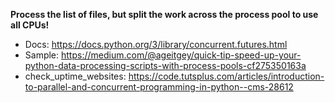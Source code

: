 **Process the list of files, but split the work across the process pool to use all CPUs!**

- Docs: https://docs.python.org/3/library/concurrent.futures.html
- Sample: https://medium.com/@ageitgey/quick-tip-speed-up-your-python-data-processing-scripts-with-process-pools-cf275350163a
- check_uptime_websites: https://code.tutsplus.com/articles/introduction-to-parallel-and-concurrent-programming-in-python--cms-28612
